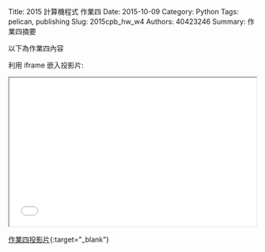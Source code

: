 Title: 2015 計算機程式 作業四
Date: 2015-10-09
Category: Python
Tags: pelican, publishing
Slug: 2015cpb_hw_w4
Authors: 40423246
Summary: 作業四摘要

以下為作業四內容

利用 iframe 嵌入投影片:

<iframe src="40423246_cp_w4_p.html" width="500" height="300"></iframe>

[作業四投影片](40423246_cp_w4_p.html){:target="_blank"}
